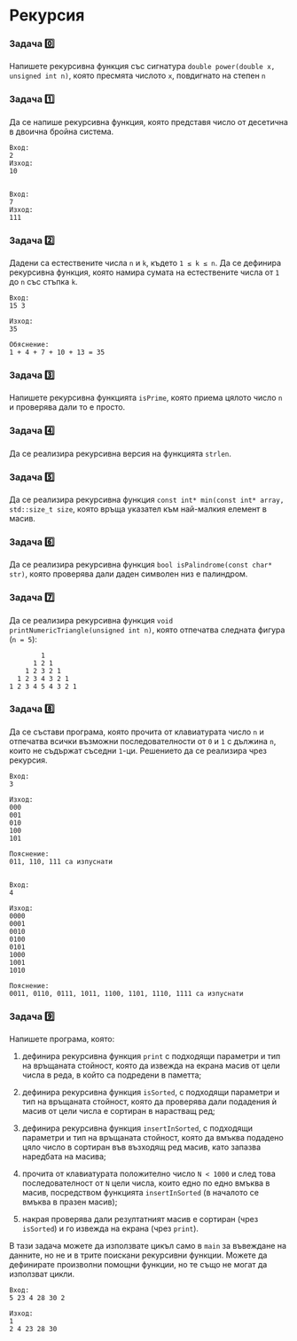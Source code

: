 # Рекурсия

### Задача :zero:
Напишете рекурсивна функция със сигнатура `double power(double x, unsigned int n)`, която пресмята числото `x`, повдигнато на степен `n`

### Задача :one:
Да се напише рекурсивна функция, която представя число от десетична в двоична бройна система.

```
Вход:
2
Изход:
10


Вход:
7
Изход:
111
```

### Задача :two:
Дадени са естествените числа `n` и `k`, където `1 ≤ k ≤ n`. Да се дефинира рекурсивна функция, която намира сумата на естествените числа от `1` до `n` със стъпка `k`.

```
Вход:
15 3

Изход:
35

Обяснение:
1 + 4 + 7 + 10 + 13 = 35
```

### Задача :three:
Напишете рекурсивна функцията `isPrime`, която приема цялото число `n` и проверява дали то е просто.

### Задача :four:
Да се реализира рекурсивна версия на функцията `strlen`.

### Задача :five:
Да се реализира рекурсивна функция `const int* min(const int* array, std::size_t size`, която връща указател към най-малкия елемент в масив.

### Задача :six:
Да се реализира рекурсивна функция `bool isPalindrome(const char* str)`, която проверява дали даден символен низ е палиндром.

### Задача :seven:
Да се реализира рекурсивна функция `void printNumericTriangle(unsigned int n)`, която отпечатва следната фигура (`n = 5`):

```
        1
      1 2 1
    1 2 3 2 1
  1 2 3 4 3 2 1
1 2 3 4 5 4 3 2 1
```

### Задача :eight:
Да се състави програма, която прочита от клавиатурата число `n` и отпечатва всички възможни последователности от `0` и `1` с дължина `n`, които не съдържат съседни `1`-ци. Решението да се реализира чрез рекурсия.

```
Вход:
3

Изход:
000
001
010
100
101

Пояснение:
011, 110, 111 са изпуснати


Вход:
4

Изход:
0000
0001
0010
0100
0101
1000
1001
1010

Пояснение:
0011, 0110, 0111, 1011, 1100, 1101, 1110, 1111 са изпуснати
```

### Задача :nine:
Напишете програма, която:

1. дефинира рекурсивна функция `print` с подходящи параметри и тип на връщаната стойност, която да извежда на екрана масив от цели числа в реда, в който са подредени в паметта;

2. дефинира рекурсивна функция `isSorted`, с подходящи параметри и тип на връщаната стойност, която да проверява дали подадения ѝ масив от цели числа е сортиран в нарастващ ред;

3. дефинира рекурсивна функция `insertInSorted`, с подходящи параметри и тип на връщаната стойност, която да вмъква подадено цяло число в сортиран във възходящ ред масив, като запазва наредбата на масива;

4. прочита от клавиатурата положително число `N < 1000` и след това последователност от `N` цели числа, които едно по едно вмъква в масив, посредством функцията `insertInSorted` (в началото се вмъква в празен масив);

5. накрая проверява дали резултатният масив е сортиран (чрез `isSorted`) и го извежда на екрана (чрез `print`).

В тази задача можете да използвате цикъл само в `main` за въвеждане на данните, но не и в трите поискани рекурсивни функции. Можете да дефинирате произволни помощни функции, но те също не могат да използват цикли.

```
Вход:
5 23 4 28 30 2

Изход:
1
2 4 23 28 30
```
